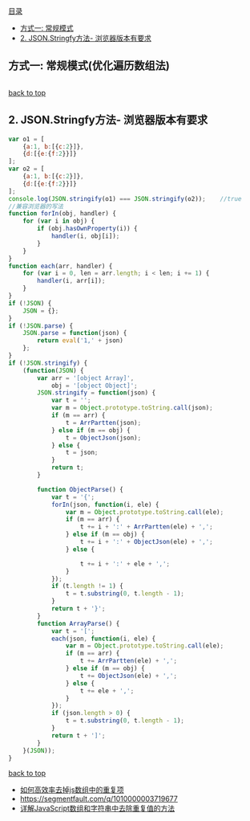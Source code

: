 [目录](#top)

- [方式一: 常规模式](#方式一)
- [2. JSON.Stringfy方法- 浏览器版本有要求](#Stringfy方法)

<h2 id="方式一">方式一: 常规模式(优化遍历数组法)</h2>

```javascript

```

[back to top](#top)

<h2 id="Stringfy方法">2. JSON.Stringfy方法- 浏览器版本有要求</h2>

```javascript
var o1 = [
    {a:1, b:[{c:2}]},
    {d:[{e:{f:2}}]}
];
var o2 = [
    {a:1, b:[{c:2}]},
    {d:[{e:{f:2}}]}
];
console.log(JSON.stringify(o1) === JSON.stringify(o2));    //true
//兼容浏览器的写法
function forIn(obj, handler) {
    for (var i in obj) {
        if (obj.hasOwnProperty(i)) {
            handler(i, obj[i]);
        }
    }
}
function each(arr, handler) {
    for (var i = 0, len = arr.length; i < len; i += 1) {
        handler(i, arr[i]);
    }
}
if (!JSON) {
    JSON = {};
}
if (!JSON.parse) {
    JSON.parse = function(json) {
        return eval('1,' + json)
    };
}
if (!JSON.stringify) {
    (function(JSON) {
        var arr = '[object Array]',
            obj = '[object Object]';
        JSON.stringify = function(json) {
            var t = '';
            var m = Object.prototype.toString.call(json);
            if (m == arr) {
                t = ArrPartten(json);
            } else if (m == obj) {
                t = ObjectJson(json);
            } else {
                t = json;
            }
            return t;
        }

        function ObjectParse() {
            var t = '{';
            forIn(json, function(i, ele) {
                var m = Object.prototype.toString.call(ele);
                if (m == arr) {
                    t += i + ':' + ArrPartten(ele) + ',';
                } else if (m == obj) {
                    t += i + ':' + ObjectJson(ele) + ',';
                } else {

                    t += i + ':' + ele + ',';
                }
            });
            if (t.length != 1) {
                t = t.substring(0, t.length - 1);
            }
            return t + '}';
        }
        function ArrayParse() {
            var t = '[';
            each(json, function(i, ele) {
                var m = Object.prototype.toString.call(ele);
                if (m == arr) {
                    t += ArrPartten(ele) + ',';
                } else if (m == obj) {
                    t += ObjectJson(ele) + ',';
                } else {
                    t += ele + ',';
                }
            });
            if (json.length > 0) {
                t = t.substring(0, t.length - 1);
            }
            return t + ']';
        }
    }(JSON));
}
```

[back to top](#top)

- [如何高效率去掉js数组中的重复项](http://www.jb51.net/article/82293.htm)
- https://segmentfault.com/q/1010000003719677
- [详解JavaScript数组和字符串中去除重复值的方法](http://www.jb51.net/article/80600.htm)


